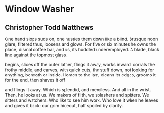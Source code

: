 # Window Washer
## Christopher Todd Matthews
One hand slops suds on, one
hustles them down like a blind.
Brusque noon glare, filtered thus,
loosens and glows. For five or
six minutes he owns the place,
dismal coffee bar, and us, its
huddled underemployed. A blade,
black line against the topmost glass,

begins, slices off the outer lather,
flings it away, works inward,
corrals the frothy middle, and carves,
with quick cuts, the stuff down,
not looking for anything, beneath
or inside. Homes to the last,
cleans its edges, grooms it for
the end, then shaves it off

and flings it away. Which is
splendid, and merciless. And all
in the wrist. Then, he looks at us.
We makers of filth, we splashers
and spitters. We sitters and watchers.
Who like to see him work.
Who love it when he leaves
and gives it back: our grim hideout,
half spoiled by clarity.
